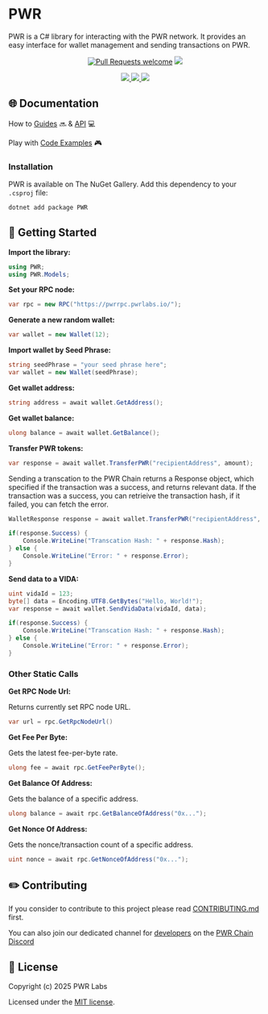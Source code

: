 # PWR

PWR is a C# library for interacting with the PWR network. It provides an easy interface for wallet management and sending transactions on PWR.

<div align="center">
<!-- markdownlint-restore -->

[![Pull Requests welcome](https://img.shields.io/badge/PRs-welcome-ff69b4.svg?style=flat-square)](https://github.com/pwrlabs/pwrcsharp/issues?q=is%3Aissue+is%3Aopen+label%3A%22help+wanted%22)
<a href="https://github.com/pwrlabs/pwrcsharp/blob/main/LICENSE/">
  <img src="https://img.shields.io/badge/license-MIT-black">
</a>
<!-- <a href="https://github.com/pwrlabs/pwrcsharp/stargazers">
  <img src='https://img.shields.io/github/stars/pwrlabs/pwrcsharp?color=yellow' />
</a> -->
<a href="https://pwrlabs.io/">
  <img src="https://img.shields.io/badge/powered_by-PWR Chain-navy">
</a>
<a href="https://www.youtube.com/@pwrlabs">
  <img src="https://img.shields.io/badge/Community%20calls-Youtube-red?logo=youtube"/>
</a>
<a href="https://twitter.com/pwrlabs">
  <img src="https://img.shields.io/twitter/follow/pwrlabs?style=social"/>
</a>

</div>

## 🌐 Documentation

How to [Guides](https://docs.pwrlabs.io/pwrchain/overview) 🔜 & [API](https://docs.pwrlabs.io/developers/developing-on-pwr-chain/what-is-a-decentralized-application) 💻

Play with [Code Examples](https://github.com/keep-pwr-strong/pwr-examples/) 🎮

### Installation

PWR is available on The NuGet Gallery. Add this dependency to your `.csproj` file:

```bash
dotnet add package PWR
```

## 💫 Getting Started

**Import the library:**

```csharp 
using PWR;
using PWR.Models;
```

**Set your RPC node:**

```csharp
var rpc = new RPC("https://pwrrpc.pwrlabs.io/");
```

**Generate a new random wallet:**

```csharp
var wallet = new Wallet(12); 
```

**Import wallet by Seed Phrase:**

```csharp
string seedPhrase = "your seed phrase here";
var wallet = new Wallet(seedPhrase); 
```

**Get wallet address:**

```csharp
string address = await wallet.GetAddress();
```

**Get wallet balance:**

```csharp
ulong balance = await wallet.GetBalance();
```

**Transfer PWR tokens:**

```csharp
var response = await wallet.TransferPWR("recipientAddress", amount); 
```

Sending a transcation to the PWR Chain returns a Response object, which specified if the transaction was a success, and returns relevant data.
If the transaction was a success, you can retrieive the transaction hash, if it failed, you can fetch the error.

```csharp
WalletResponse response = await wallet.TransferPWR("recipientAddress", amount);

if(response.Success) {
   	Console.WriteLine("Transcation Hash: " + response.Hash);
} else {
	Console.WriteLine("Error: " + response.Error);
}
```

**Send data to a VIDA:**

```csharp
uint vidaId = 123;
byte[] data = Encoding.UTF8.GetBytes("Hello, World!");
var response = await wallet.SendVidaData(vidaId, data);

if(response.Success) {
   	Console.WriteLine("Transcation Hash: " + response.Hash);
} else {
	Console.WriteLine("Error: " + response.Error);
}
```

### Other Static Calls

**Get RPC Node Url:**

Returns currently set RPC node URL.

```csharp
var url = rpc.GetRpcNodeUrl()
```

**Get Fee Per Byte:**

Gets the latest fee-per-byte rate.

```csharp
ulong fee = await rpc.GetFeePerByte();
```

**Get Balance Of Address:**

Gets the balance of a specific address.

```csharp
ulong balance = await rpc.GetBalanceOfAddress("0x...");
```

**Get Nonce Of Address:**

Gets the nonce/transaction count of a specific address.

```csharp
uint nonce = await rpc.GetNonceOfAddress("0x..."); 
```

## ✏️ Contributing

If you consider to contribute to this project please read [CONTRIBUTING.md](https://github.com/pwrlabs/pwrcsharp/blob/main/CONTRIBUTING.md) first.

You can also join our dedicated channel for [developers](https://discord.com/channels/1141787507189624992/1180224756033790014) on the [PWR Chain Discord](https://discord.com/invite/YASmBk9EME)

## 📜 License

Copyright (c) 2025 PWR Labs

Licensed under the [MIT license](https://github.com/pwrlabs/pwrcsharp/blob/main/LICENSE).
